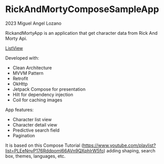 # RickAndMortyComposeSampleApp
2023 Miguel Angel Lozano

RickandMortyApp is an application that get character data from Rick And Morty Api.

[ListView](demo/ListView.png)

Developed with:
- Clean Architecture 
- MVVM Pattern
- Retrofit
- OkHttp
- Jetpack Compose for presentation
- Hilt for dependency injection
- Coil for caching images 

App features:
- Character list view
- Character detail view
- Predictive search field
- Pagination

It is based on this Compose Tutorial (https://www.youtube.com/playlist?list=PLEeNnyP176Rddpoml66AVn9QXphlrW5fo) adding shaping, search box, themes, languages, etc.

